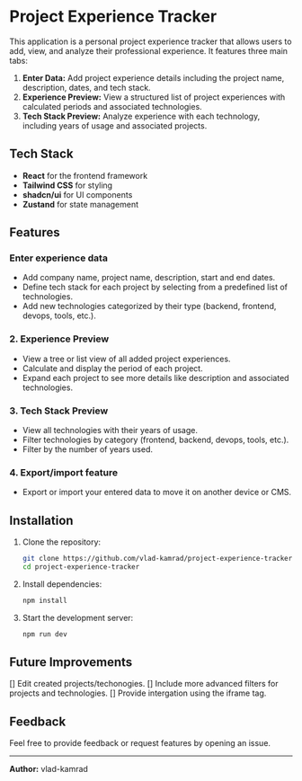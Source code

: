 # Project Experience Tracker

This application is a personal project experience tracker that allows users to add, view, and analyze their professional experience. It features three main tabs:

1. **Enter Data:** Add project experience details including the project name, description, dates, and tech stack.
2. **Experience Preview:** View a structured list of project experiences with calculated periods and associated technologies.
3. **Tech Stack Preview:** Analyze experience with each technology, including years of usage and associated projects.

## Tech Stack

- **React** for the frontend framework
- **Tailwind CSS** for styling
- **shadcn/ui** for UI components
- **Zustand** for state management

## Features

### Enter experience data

- Add company name, project name, description, start and end dates.
- Define tech stack for each project by selecting from a predefined list of technologies.
- Add new technologies categorized by their type (backend, frontend, devops, tools, etc.).

### 2. Experience Preview

- View a tree or list view of all added project experiences.
- Calculate and display the period of each project.
- Expand each project to see more details like description and associated technologies.

### 3. Tech Stack Preview

- View all technologies with their years of usage.
- Filter technologies by category (frontend, backend, devops, tools, etc.).
- Filter by the number of years used.

### 4. Export/import feature

- Export or import your entered data to move it on another device or CMS.

## Installation

1. Clone the repository:

   ```bash
   git clone https://github.com/vlad-kamrad/project-experience-tracker.git>
   cd project-experience-tracker
   ```

2. Install dependencies:

   ```bash
   npm install
   ```

3. Start the development server:

   ```bash
   npm run dev
   ```

## Future Improvements

[] Edit created projects/techonogies.
[] Include more advanced filters for projects and technologies.
[] Provide intergation using the iframe tag.

## Feedback

Feel free to provide feedback or request features by opening an issue.

---
**Author:** vlad-kamrad
